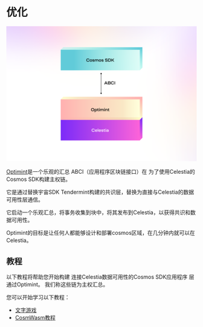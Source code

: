 # 优化

![优化](/img/optimint.png)

[Optimint](https://github.com/celestiaorg/optimint)是一个乐观的汇总 ABCI（应用程序区块链接口）在 为了使用Celestia的Cosmos SDK构建主权链。

它是通过替换宇宙SDK Tendermint构建的共识层，替换为直接与Celestia的数据可用性层通信。

它启动一个乐观汇总，将事务收集到块中，将其发布到Celestia，以获得共识和数据可用性。

Optimint的目标是让任何人都能够设计和部署cosmos区域，在几分钟内就可以在Celestia。

## 教程

以下教程将帮助您开始构建 连接Celestia数据可用性的Cosmos SDK应用程序 层通过Optimint。 我们称这些链为主权汇总。

您可以开始学习以下教程：

- [文字游戏](./wordle.md)
- [CosmWasm教程](./cosmwasm.md)
